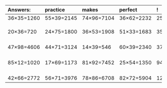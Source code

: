 | Answers: | practice | makes | perfect | ! |
| :--- | :--- | :--- | :--- | :--- |
| 36×35=1260 | 55×39=2145 | 74×96=7104 | 36×62=2232 | 25×74=1850 | 
|   |   |   |   |   | 
|   |   |   |   |   | 
|   |   |   |   |   | 
| 20×36=720 | 24×75=1800 | 36×53=1908 | 51×33=1683 | 35×11=385 | 
|   |   |   |   |   | 
|   |   |   |   |   | 
|   |   |   |   |   | 
|   |   |   |   |   | 
| 47×98=4606 | 44×71=3124 | 14×39=546 | 60×39=2340 | 37×69=2553 | 
|   |   |   |   |   | 
|   |   |   |   |   | 
|   |   |   |   |   | 
|   |   |   |   |   | 
| 85×12=1020 | 17×69=1173 | 81×92=7452 | 25×54=1350 | 94×68=6392 | 
|   |   |   |   |   | 
|   |   |   |   |   | 
|   |   |   |   |   | 
|   |   |   |   |   | 
| 42×66=2772 | 56×71=3976 | 78×86=6708 | 82×72=5904 | 12×19=228 | 
